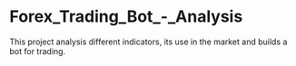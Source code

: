 # Forex_Trading_Bot_-_Analysis
This project analysis different indicators, its use in the market and builds a bot for trading.
